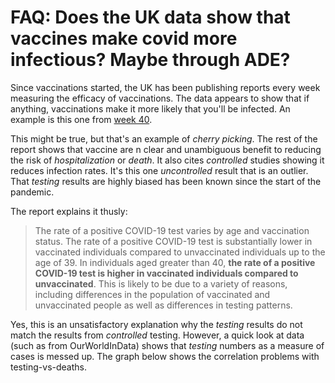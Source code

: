FAQ: Does the UK data show that vaccines make covid more infectious? Maybe through ADE?
====

Since vaccinations started, the UK has been publishing reports every week measuring
the efficacy of vaccinations. The data appears to show that if anything, vaccinations
make it more likely that you'll be infected. An example is this one from
[week 40](Vaccine_surveillance_report_-_week_40.pdf).

This might be true, but that's an example of *cherry picking*. The rest of the report
shows that vaccine are n clear and unambiguous benefit to reducing the risk of *hospitalization* or
*death*. It also cites *controlled* studies showing it reduces infection rates. It's this
one *uncontrolled* result that is an outlier. That *testing* results are highly biased has
been known since the start of the pandemic.

The report explains it thusly:

> The rate of a positive COVID-19 test varies by age and vaccination status. The rate of a positive
> COVID-19 test is substantially lower in vaccinated individuals compared to unvaccinated
> individuals up to the age of 39. In individuals aged greater than 40, **the rate of a positive
> COVID-19 test is higher in vaccinated individuals compared to unvaccinated**. This is likely to be
> due to a variety of reasons, including differences in the population of vaccinated and
> unvaccinated people as well as differences in testing patterns.

Yes, this is an unsatisfactory explanation why the *testing* results do not match the
results from *controlled* testing. However, a quick look at data (such as from OurWorldInData)
shows that *testing* numbers as a measure of cases is messed up. The graph below shows
the correlation problems with testing-vs-deaths.
